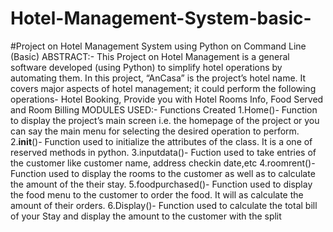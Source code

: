 # Hotel-Management-System-basic-
#Project on Hotel Management System using Python on Command Line (Basic)
ABSTRACT:-
This Project on Hotel Management is a general software developed (using Python) to simplify hotel operations by automating them. In this project, “AnCasa” is the project’s 
hotel name. It covers major aspects of hotel management; it could perform the
following operations- Hotel Booking, Provide you with Hotel Rooms Info, Food Served
and Room Billing
MODULES USED:-
Functions Created
1.Home()- Function to display the project’s main screen i.e. the homepage of the
  project or you can say the main menu for selecting the desired operation to
  perform.
2.__init__()- Function used to initialize the attributes of the class. It is a one of 
  reserved methods in python.
3.inputdata()- Fuction used to take entries of the customer like customer name, 
  address checkin date,etc
4.roomrent()- Function used to display the rooms to the customer as well as to 
  calculate the amount of the their stay.
5.foodpurchased()- Function used to display the food menu to the customer to 
  order the food. It will as calculate the amount of their orders.
6.Display()- Function used to calculate the total bill of your Stay and display the 
  amount to the customer with the split
